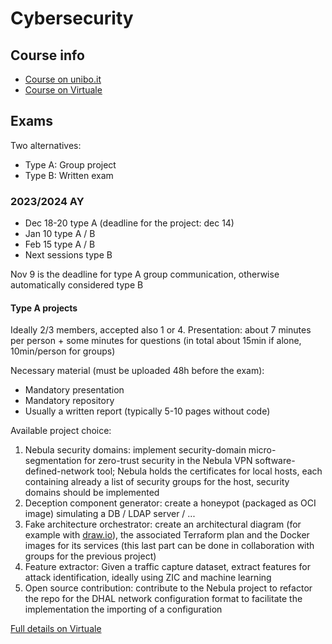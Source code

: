 # Cybersecurity
## Course info
- [Course on unibo.it](https://www.unibo.it/en/teaching/course-unit-catalogue/course-unit/2023/477343)
- [Course on Virtuale](https://virtuale.unibo.it/course/view.php?id=51049#section-1)


## Exams

Two alternatives:
- Type A: Group project
- Type B: Written exam

### 2023/2024 AY
- Dec 18-20 type A (deadline for the project: dec 14)
- Jan 10 type A / B
- Feb 15 type A / B
- Next sessions type B

Nov 9 is the deadline for type A group communication, otherwise automatically considered type B

#### Type A projects

Ideally 2/3 members, accepted also 1 or 4.
Presentation: about 7 minutes per person + some minutes for questions (in total about 15min if alone, 10min/person for groups)

Necessary material (must be uploaded 48h before the exam):
- Mandatory presentation
- Mandatory repository
- Usually a written report (typically 5-10 pages without code)

Available project choice:
1. Nebula security domains: implement security-domain micro-segmentation for zero-trust security in the Nebula VPN software-defined-network tool; Nebula holds the certificates for local hosts, each containing already a list of security groups for the host, security domains should be implemented
2. Deception component generator: create a honeypot (packaged as OCI image) simulating a DB / LDAP server / ...
3. Fake architecture orchestrator: create an architectural diagram (for example with [draw.io](https://draw.io)), the associated Terraform plan and the Docker images for its services (this last part can be done in collaboration with groups for the previous project)
4. Feature extractor: Given a traffic capture dataset, extract features for attack identification, ideally using ZIC and machine learning
5. Open source contribution: contribute to the Nebula project to refactor the repo for the DHAL network configuration format to facilitate the implementation the importing of a configuration

[Full details on Virtuale](https://virtuale.unibo.it/mod/resource/view.php?id=1420960)